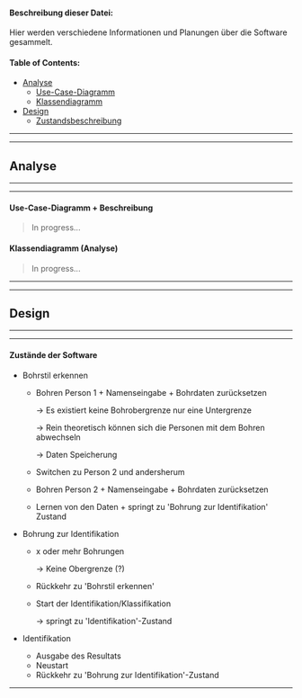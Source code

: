 #### Beschreibung dieser Datei:

Hier werden verschiedene Informationen und Planungen über die Software gesammelt.

#### Table of Contents:

- [Analyse](#analyse)
  - [Use-Case-Diagramm](#usecase)
  - [Klassendiagramm](#klassendiagramm)
- [Design](#design)
  - [Zustandsbeschreibung](#zustandsbeschreibung)
---

---

## <a name='analyse'>Analyse</a>

---

---
#### <a name='usecase'>Use-Case-Diagramm + Beschreibung</a>

> In progress...



#### <a name='klassendiagramm'>Klassendiagramm (Analyse)</a>

> In progress...




---

---

## <a name='design'>Design</a>

---

---

#### <a name='zustandsbeschreibung'>Zustände der Software</a>

- Bohrstil erkennen

  - Bohren Person 1 + Namenseingabe + Bohrdaten zurücksetzen

    -> Es existiert keine Bohrobergrenze nur eine Untergrenze

    -> Rein theoretisch können sich die Personen mit dem Bohren abwechseln 

    -> Daten Speicherung

  - Switchen zu Person 2 und andersherum

  - Bohren Person 2 + Namenseingabe + Bohrdaten zurücksetzen

  - Lernen von den Daten + springt zu 'Bohrung zur Identifikation' Zustand

- Bohrung zur Identifikation

  - x oder mehr Bohrungen

    -> Keine Obergrenze (?)

  - Rückkehr zu 'Bohrstil erkennen'

  - Start der Identifikation/Klassifikation

    -> springt zu 'Identifikation'-Zustand

- Identifikation

  - Ausgabe des Resultats
  - Neustart
  - Rückkehr zu 'Bohrung zur Identifikation'-Zustand



---

